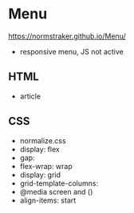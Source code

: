 # Menu

https://normstraker.github.io/Menu/

- responsive menu, JS not active

## HTML

- article

## CSS

- normalize.css
- display: flex
- gap:
- flex-wrap: wrap
- display: grid
- grid-template-columns:
- @media screen and ()
- align-items: start
